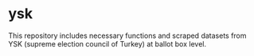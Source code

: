 # ysk
This repository includes necessary functions and scraped datasets from YSK (supreme election council of Turkey) at ballot box level.
